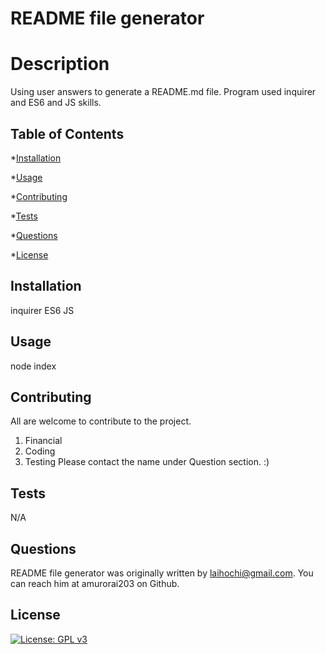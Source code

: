 # README file generator

# Description

Using user answers to generate a README.md file. Program used inquirer and ES6 and JS skills.

## Table of Contents

*[Installation](#installation)

*[Usage](#usage)

*[Contributing](#contributing)

*[Tests](#tests)


*[Questions](#questions)

*[License](#license)


<a name= "installation"></a>
## Installation

inquirer
ES6
JS

  
  
<a name= "usage"></a>
## Usage

node index


  
  
<a name= "contributing"></a>
## Contributing

All are welcome to contribute to the project.
1) Financial
2) Coding
3) Testing
Please contact the name under Question section. :)

  
  
<a name= "tests"></a>
## Tests

N/A

  
  
<a name= "questions"></a>
## Questions

README file generator was originally written by laihochi@gmail.com. You can reach him at amurorai203 on Github.
  
  
<a name= "license"></a>
## License

[![License: GPL v3](https://img.shields.io/badge/License-GPLv3-blue.svg)](https://www.gnu.org/licenses/gpl-3.0)

  
